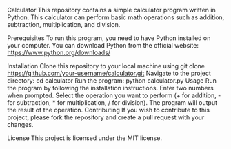Calculator
This repository contains a simple calculator program written in Python. This calculator can perform basic math operations such as addition, subtraction, multiplication, and division.

Prerequisites
To run this program, you need to have Python installed on your computer. You can download Python from the official website: https://www.python.org/downloads/

Installation
Clone this repository to your local machine using git clone https://github.com/your-username/calculator.git
Navigate to the project directory: cd calculator
Run the program: python calculator.py
Usage
Run the program by following the installation instructions.
Enter two numbers when prompted.
Select the operation you want to perform (+ for addition, - for subtraction, * for multiplication, / for division).
The program will output the result of the operation.
Contributing
If you wish to contribute to this project, please fork the repository and create a pull request with your changes.

License
This project is licensed under the MIT license.
